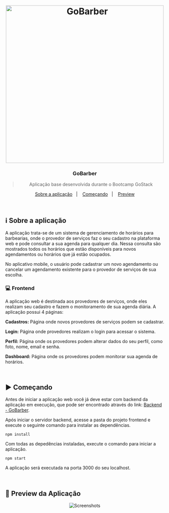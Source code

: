 <h1 align="center">
  <image src="https://github.com/lucasiori/gobarber-frontend/blob/master/.github/gobarber-frontend.png" alt="GoBarber" width="500" />
</h1>

<h3 align="center">GoBarber</h3>

<blockquote align="center">Aplicação base desenvolvida durante o Bootcamp GoStack</blockquote>

<p align="center">
  <a href="#sobre-aplicacao">Sobre a aplicação</a>&nbsp;&nbsp;&nbsp;|&nbsp;&nbsp;&nbsp;
  <a href="#comecando">Começando</a>&nbsp;&nbsp;&nbsp;|&nbsp;&nbsp;&nbsp;
  <a href="#preview">Preview</a>
</p>

<br />

<h2 id="sobre-aplicacao">ℹ Sobre a aplicação</h2>
<p>A aplicação trata-se de um sistema de gerenciamento de horários para barbearias, onde o provedor de serviços faz o seu cadastro 
na plataforma web e pode consultar a sua agenda para qualquer dia. Nessa consulta são mostrados todos os horários que estão disponíveis
para novos agendamentos ou horários que já estão ocupados.</p>
<p>No aplicativo mobile, o usuário pode cadastrar um novo agendamento ou cancelar um agendamento existente para o provedor de serviços
de sua escolha.</p>
<p>
  <h3>💻 Frontend</h3>
  <p>A aplicação web é destinada aos provedores de serviços, onde eles realizam seu cadastro e fazem o monitoramento de sua agenda
  diária. A aplicação possui 4 páginas:</p>
  <p><strong>Cadastros:</strong> Página onde novos provedores de serviços podem se cadastrar.</p>
  <p><strong>Login:</strong> Página onde provedores realizam o login para acessar o sistema.</p>
  <p><strong>Perfil:</strong> Página onde os provedores podem alterar dados do seu perfil, como foto, nome, email e senha.</p>
  <p><strong>Dashboard:</strong> Página onde os provedores podem monitorar sua agenda de horários.</p>
</p>

<br /> 

<h2 id="comecando">▶ Começando</h2>

<p>Antes de iniciar a aplicação web você já deve estar com backend da aplicação em execução, que pode ser encontrado através do link: 
<a href="https://github.com/lucasiori/gobarber-backend">Backend - GoBarber</a>.</p>
<p>Após iniciar o servidor backend, acesse a pasta do projeto frontend e execute o seguinte comando para instalar as dependências.</p>
<p><code>npm install</code></p>
<p>Com todas as depedências instaladas, execute o comando para iniciar a aplicação.</p>
<p><code>npm start</code></p>
<p>A aplicação será executada na porta 3000 do seu localhost.</p>

<br />

<h2 id="preview">👀 Preview da Aplicação</h2>

<p align="center">
  <image src="https://github.com/lucasiori/gobarber-frontend/blob/master/.github/pages-screenshot.png" alt="Screenshots" />
</p>
